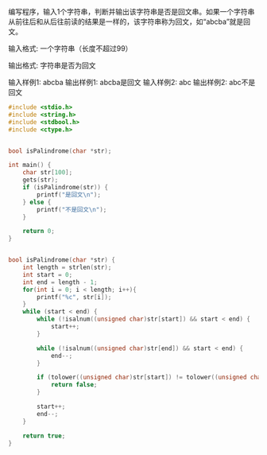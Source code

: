 编写程序，输入1个字符串，判断并输出该字符串是否是回文串。如果一个字符串从前往后和从后往前读的结果是一样的，该字符串称为回文，如“abcba”就是回文。

输入格式:
一个字符串（长度不超过99）

输出格式:
字符串是否为回文

输入样例1:
abcba
输出样例1:
abcba是回文
输入样例2:
abc
输出样例2:
abc不是回文

```c
#include <stdio.h>
#include <string.h>
#include <stdbool.h>
#include <ctype.h> 


bool isPalindrome(char *str);

int main() {
    char str[100];
    gets(str);
    if (isPalindrome(str)) {
        printf("是回文\n");
    } else {
        printf("不是回文\n");
    }

    return 0;
}


bool isPalindrome(char *str) {
    int length = strlen(str);
    int start = 0;
    int end = length - 1;
    for(int i = 0; i < length; i++){
        printf("%c", str[i]);
    }
    while (start < end) {
        while (!isalnum((unsigned char)str[start]) && start < end) {
            start++;
        }

        while (!isalnum((unsigned char)str[end]) && start < end) {
            end--;
        }

        if (tolower((unsigned char)str[start]) != tolower((unsigned char)str[end])) {
            return false;
        }

        start++;
        end--;
    }

    return true;
}
```
<!--stackedit_data:
eyJoaXN0b3J5IjpbNTI1MDY5ODQ0XX0=
-->